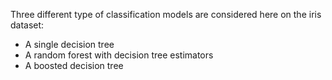 Three different type of classification models are considered here on the iris dataset:
* A single decision tree
* A random forest with decision tree estimators
* A boosted decision tree